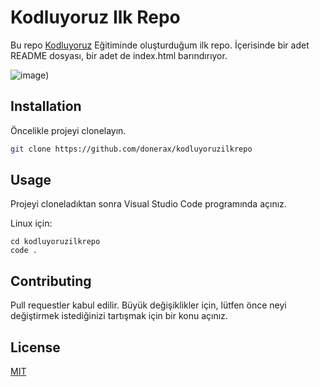 # Kodluyoruz Ilk Repo

Bu repo [Kodluyoruz](https://www.kodluyoruz.org) Eğitiminde oluşturduğum ilk repo. İçerisinde bir adet README dosyası, bir adet de index.html barındırıyor.

![image](https://user-images.githubusercontent.com/122465716/219397307-4529b12a-9152-4ee3-b44f-46a167518ebe.png))


## Installation

Öncelikle projeyi clonelayın.

```bash
git clone https://github.com/donerax/kodluyoruzilkrepo
```

## Usage

Projeyi cloneladıktan sonra Visual Studio Code programında açınız.

Linux için:
```linux
cd kodluyoruzilkrepo
code .
```

## Contributing
Pull requestler kabul edilir. Büyük değişiklikler için, lütfen önce neyi değiştirmek istediğinizi tartışmak için bir konu açınız.


## License
[MIT](https://choosealicense.com/licenses/mit/)

